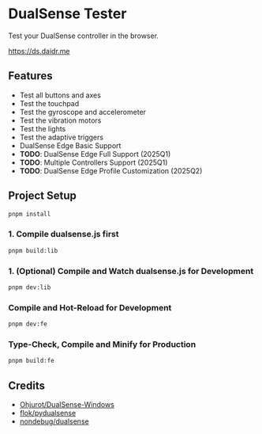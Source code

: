 # DualSense Tester

Test your DualSense controller in the browser.

<https://ds.daidr.me>

## Features

* Test all buttons and axes
* Test the touchpad
* Test the gyroscope and accelerometer
* Test the vibration motors
* Test the lights
* Test the adaptive triggers
* DualSense Edge Basic Support
* **TODO**: DualSense Edge Full Support (2025Q1)
* **TODO**: Multiple Controllers Support (2025Q1)
* **TODO**: DualSense Edge Profile Customization (2025Q2)

## Project Setup

```sh
pnpm install
```

### 1. Compile dualsense.js first

```sh
pnpm build:lib
```

### 1. (Optional) Compile and Watch dualsense.js for Development

```sh
pnpm dev:lib
```

### Compile and Hot-Reload for Development

```sh
pnpm dev:fe
```

### Type-Check, Compile and Minify for Production

```sh
pnpm build:fe
```

## Credits

* [Ohjurot/DualSense-Windows](https://github.com/Ohjurot/DualSense-Windows)
* [flok/pydualsense](https://github.com/flok/pydualsense/)
* [nondebug/dualsense](https://github.com/nondebug/dualsense)
